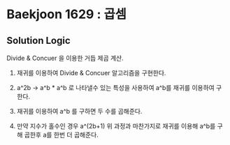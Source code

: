 # Baekjoon 1629 : 곱셈

## Solution Logic

Divide & Concuer 을 이용한 거듭 제곱 계산.

1. 재귀를 이용하여 Divide & Concuer 알고리즘을 구현한다.

2. a^2b -> a^b * a^b 로 나타낼수 있는 특성을 사용하여 a^b를 재귀를 이용하여 구한다.

3. 재귀를 이용하여 a^b 를 구하면 두 수를 곱해준다.

4. 만약 지수가 홀수인 경우 a^(2b+1) 위 과정과 마찬가지로 재귀를 이용해 a^b를 구해 곱한후 a를 한번 더 곱해준다.

